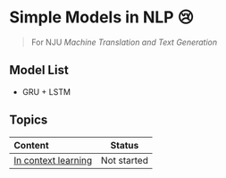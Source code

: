 # Simple Models in NLP 😢

> For NJU *Machine Translation and Text Generation*

## Model List

* GRU + LSTM 

## Topics

| Content | Status |
| :--- | :---:|
| [In context learning](./MD/In-context-learning.md)| Not started|